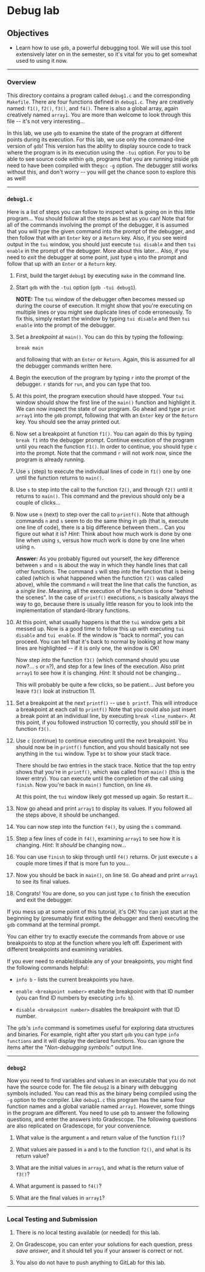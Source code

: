 # Debug lab

## Objectives

- Learn how to use `gdb`, a powerful debugging tool. We will use this tool
  extensively later on in the semester, so it's vital for you to get somewhat
  used to using it now.

---

### Overview

This directory contains a program called `debug1.c` and the corresponding
`Makefile`. There are four functions defined in `debug1.c`. They are creatively
named: `f1()`, `f2()`, `f3()`, and `f4()`. There is also a global array, again
creatively named `array1`. You are more than welcome to look through this file
-- it's not very interesting...

In this lab, we use `gdb` to examine the state of the program at different
points during its execution. For this lab, we  use only the command-line
version of `gdb`! This version has the ability to display source code to track
where the program is in its execution using the `-tui` option. For you to be
able to see source code within `gdb`, programs that you are running inside `gdb`
need to have been compiled with the`gcc` `-g` option. The debugger still works
without this, and don't worry -- you will get the chance soon to explore this as
well!

---

### `debug1.c`

Here is a list of steps you can follow to inspect what is going on in this
little program... You should follow all the steps as best as you can! Note that
for all of the commands involving the prompt of the debugger, it is assumed that
you will type the given command into the prompt of the debugger, and then follow
that with an `Enter` key or a `Return` key. Also, if you see weird output in the
`tui` window, you should just execute `tui disable` and then `tui enable` in the
prompt of the debugger. More about this later... Also, if you need to *exit* the
debugger at some point, just type `q` into the prompt and follow that up with an
`Enter` or a `Return` key.

1. First, build the target `debug1` by executing `make` in the command line.

2. Start `gdb` with the `-tui` option (`gdb -tui debug1`). 

   **NOTE:** The `tui` window of the debugger often becomes messed up during the
   course of execution. It might show that you're executing on multiple lines or
   you might see duplicate lines of code erroneously. To fix this, simply
   restart the window by typing `tui disable` and then `tui enable` into the
   prompt of the debugger.


3. Set a *breakpoint* at `main()`. You can do this by typing the following:
   ```gdb
   break main
   ```
   and following that with an `Enter` or `Return`. Again, this is assumed for
   all the debugger commands written here.

4. Begin the execution of the program by typing `r` into the prompt of the
   debugger. `r` stands for `run`, and you can type that too.

5. At this point, the program execution should have stopped. Your `tui` window
   should show the first line of the `main()` function and highlight it. We can
   now inspect the state of our program. Go ahead and type `print array1` into
   the `gdb` prompt, following that with an `Enter` key or the `Return` key. You
   should see the array printed out.

6. Now set a breakpoint at function `f1()`. You can again do this by typing
   `break f1` into the debugger prompt. Continue execution of the program until
   you reach the function `f1()`. In order to continue, you should type `c` into
   the prompt. Note that the command `r` will not work now, since the program is
   already running.

7. Use `s` (step) to execute the individual lines of code in `f1()` one by one
   until the function returns to `main()`.

8. Use `s` to step into the call to the function `f2()`, and through `f2()`
   until it returns to `main()`. This command and the previous should only be a
   couple of clicks...

9. Now use `n` (next) to step over the call to `printf()`. Note that although
   commands `n` and `s` seem to do the same thing in `gdb` (that is, execute one
   line of code), there is a big difference between them... Can you figure out
   what it is? *Hint*: Think about how much work is done by one line when using
   `s`, versus how much work is done by one line when using `n`.

   **Answer:** As you probably figured out yourself, the key difference between
   `s` and `n` is about the way in which they handle lines that call other
   functions. The command `s` will step *into* the function that is being called
   (which is what happened when the function `f2()` was called above), while the
   command `n` will treat the line that calls the function, as a *single line*.
   Meaning, all the execution of the function is done "behind the scenes". In
   the case of `printf()` executions, `n` is basically always the way to go,
   because there is usually little reason for you to look into the
   implementation of standard-library functions.

10. At this point, what usually happens is that the `tui` window gets a bit
    messed up. Now is a good time to follow this up with executing `tui disable`
    and `tui enable`. If the window is "back to normal", you can proceed. You
    can tell that it's back to normal by looking at how many lines are
    highlighted -- if it is only one, the window is OK!

    Now step *into* the function `f3()` (which command should
    you use now?... `s` or `n`?), and step for a few lines of the execution.
    Also print `array1` to see how it is changing. *Hint*: It should not be
    changing...

    This will probably be quite a few clicks, so be patient... Just before you
    leave `f3()` look at instruction 11.

11. Set a breakpoint at the next `printf()` -- use `b printf`. This will
    introduce a breakpoint at each call to `printf()` Note that you could also
    just insert a break point at an individual line, by executing `break
    <line_number>`. At this point, if you followed instruction 10 correctly, you
    should *still* be in function `f3()`.

11. Use `c` (continue) to continue executing until the next breakpoint. You
    should now be in `printf()` function, and you should basically not see
    anything in the `tui` window. Type `bt` to show your stack trace. 

    There should be *two* entries in the stack trace. Notice that the top entry
    shows that you're in `printf()`, which was called from `main()` (this is the
    lower entry). You can execute until the completion of the call using
    `finish`. Now you're back in `main()` function, on line `49`.

    At this point, the `tui` window likely got messed up again. So restart it...

12. Now go ahead and print `array1` to display its values. If you followed all
    the steps above, it should be unchanged.

13. You can now step into the function `f4()`, by using the `s` command.

14. Step a few lines of code in `f4()`, examining `array1` to see how it is
    changing. *Hint*: It *should* be changing now...

15. You can use `finish` to skip through until `f4()` returns. Or just execute
    `s` a couple more times if that is more fun to you...

16. Now you should be back in `main()`, on line `50`. Go ahead and print
    `array1` to see its final values.

17. Congrats! You are done, so you can just type `c` to finish the execution and
    exit the debugger.

If you mess up at some point of this tutorial, it's OK! You can just start at
the beginning by (presumably first exiting the debugger and then) executing the
`gdb` command at the terminal prompt.

You can either try to exactly execute the commands from above or use breakpoints
to stop at the function where you left off. Experiment with different
breakpoints and examining variables.

If you ever need to enable/disable any of your breakpoints, you might find the
following commands helpful:

* `info b` - lists the current breakpoints you have.

* `enable <breakpoint number>` enable the breakpoint with that ID number (you
  can find ID numbers by executing `info b`).

* `disable <breakpoint number>` disables the breakpoint with that ID number.

The `gdb`'s `info` command is sometimes useful for exploring data structures and
binaries. For example, right after you start `gdb` you can type `info functions`
and it will display the declared functions. You can ignore the items after the
"*Non-debugging symbols:*" output line.

---

### `debug2`

Now you need to find variables and values in an executable that you do not have
the source code for. The file `debug2` is a binary with debugging symbols
included. You can read this as the binary being compiled using the `-g` option
to the compiler. Like `debug1.c` this program has the same four function names
and a global variable named `array1`. However, some things in the program are
different. You need to use `gdb` to answer the following questions, and enter
the answers into Gradescope. The following questions are also replicated on
Gradescope, for your convenience.

1. What value is the argument `a` and return value of the function `f1()`?

2. What values are passed in `a` and `b` to the function `f2()`, and what is its
   return value?

3. What are the initial values in `array1`, and what is the return value of
   `f3()`?

4. What argument is passed to `f4()`?

5. What are the final values in `array1`?

---

### Local Testing and Submission

1. There is no local testing available (or needed) for this lab.

2. On Gradescope, you can enter your solutions for each question, press *save
   answer*, and it should tell you if your answer is correct or not.

3. You also do not have to push anything to GitLab for this lab.
